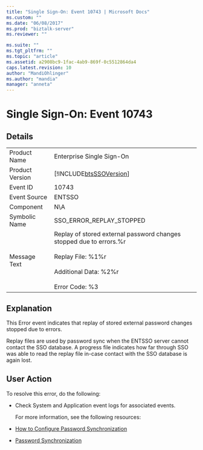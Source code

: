```yaml
---
title: "Single Sign-On: Event 10743 | Microsoft Docs"
ms.custom: ""
ms.date: "06/08/2017"
ms.prod: "biztalk-server"
ms.reviewer: ""

ms.suite: ""
ms.tgt_pltfrm: ""
ms.topic: "article"
ms.assetid: a2908bc9-1fac-4ab9-869f-0c5512864da4
caps.latest.revision: 10
author: "MandiOhlinger"
ms.author: "mandia"
manager: "anneta"
---
```

# Single Sign-On: Event 10743
## Details  

|                 |                                                                                                                                                                |
|-----------------|----------------------------------------------------------------------------------------------------------------------------------------------------------------|
|  Product Name   |                                                                   Enterprise Single Sign-On                                                                    |
| Product Version |                                                   [!INCLUDE[btsSSOVersion](../includes/btsssoversion-md.md)]                                                   |
|    Event ID     |                                                                             10743                                                                              |
|  Event Source   |                                                                             ENTSSO                                                                             |
|    Component    |                                                                              N\A                                                                               |
|  Symbolic Name  |                                                                    SSO_ERROR_REPLAY_STOPPED                                                                    |
|  Message Text   | Replay of stored external password changes stopped due to errors.%r<br /><br /> Replay File: %1%r<br /><br /> Additional Data: %2%r<br /><br /> Error Code: %3 |

## Explanation  
 This Error event indicates that replay of stored external password changes stopped due to errors.  

 Replay files are used by password sync when the ENTSSO server cannot contact the SSO database. A progress file indicates how far through SSO was able to read the replay file in-case contact with the SSO database is again lost.  

## User Action  
 To resolve this error, do the following:  

- Check System and Application event logs for associated events.  

  For more information, see the following resources:  

- [How to Configure Password Synchronization](../core/how-to-configure-password-synchronization.md)  

- [Password Synchronization](../core/password-synchronization2.md)
